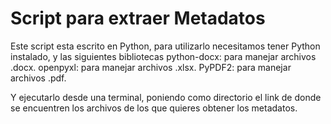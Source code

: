 # Script para extraer Metadatos
Este script esta escrito en Python, para utilizarlo necesitamos tener Python instalado, y las siguientes bibliotecas
python-docx: para manejar archivos .docx.
openpyxl: para manejar archivos .xlsx.
PyPDF2: para manejar archivos .pdf.

Y ejecutarlo desde una terminal, poniendo como directorio el link de donde se encuentren los archivos de los que quieres obtener los metadatos.
